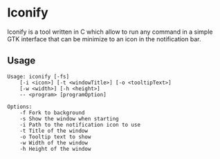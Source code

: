 Iconify
=======

Iconify is a tool written in C which allow to run any command in a simple GTK interface that can be minimize to an icon in the notification bar.

## Usage
 
    Usage: iconify [-fs] 
        [-i <icon>] [-t <windowTitle>] [-o <tooltipText>]
        [-w <width>] [-h <height>]
        -- <program> [programOption]
    
    Options:
        -f Fork to background
        -s Show the window when starting
        -i Path to the notification icon to use
        -t Title of the window
        -o Tooltip text to show
        -w Width of the window
        -h Height of the window